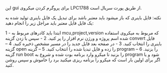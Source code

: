 ﻿این gui برای پروگرم کردن میکروی LPC1788 از طریق پورت سریال است. 

نکته: فایل باینری که باز میشود باید معتبر باشد برای تبدیل یک فایل باینری تولید شده به یک فایل فایل معتبر باید مراجل زیر را انجام دهید:

1 - ابتدا باید کادرهای مربوط به mcu,project,version که مربوط به میکروی استفاده شده اسم پروژه و ورژن نرم افزار را پر کنید.
2 - سپس با زدن گزینه convert فایل باینری را انتخاب کنید.
3 - در صفحه بعد فایل جدید را در مسیر مشخص ذخیره کنید.
4 – گزینه open را زده و فایل تبدیا شده را انتخاب کنید. 
5 – گزینه program را بزنید. 
6 – گزینه run boot را بزنید تا میکرو وارد برنامه بوت شده و شروع به program شود و یا اگر برای اولین بار است که میکرو را برنامه ریزی میکنید برد را خاموش و سپس روشن کنید. 
